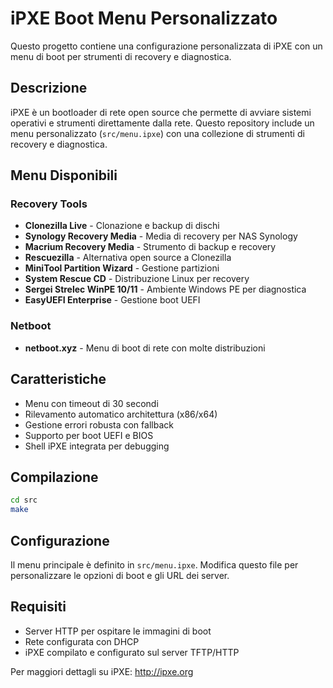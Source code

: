 # iPXE Boot Menu Personalizzato

Questo progetto contiene una configurazione personalizzata di iPXE con un menu di boot per strumenti di recovery e diagnostica.

## Descrizione

iPXE è un bootloader di rete open source che permette di avviare sistemi operativi e strumenti direttamente dalla rete. Questo repository include un menu personalizzato (`src/menu.ipxe`) con una collezione di strumenti di recovery e diagnostica.

## Menu Disponibili

### Recovery Tools
- **Clonezilla Live** - Clonazione e backup di dischi
- **Synology Recovery Media** - Media di recovery per NAS Synology
- **Macrium Recovery Media** - Strumento di backup e recovery
- **Rescuezilla** - Alternativa open source a Clonezilla
- **MiniTool Partition Wizard** - Gestione partizioni
- **System Rescue CD** - Distribuzione Linux per recovery
- **Sergei Strelec WinPE 10/11** - Ambiente Windows PE per diagnostica
- **EasyUEFI Enterprise** - Gestione boot UEFI

### Netboot
- **netboot.xyz** - Menu di boot di rete con molte distribuzioni

## Caratteristiche

- Menu con timeout di 30 secondi
- Rilevamento automatico architettura (x86/x64)
- Gestione errori robusta con fallback
- Supporto per boot UEFI e BIOS
- Shell iPXE integrata per debugging

## Compilazione

```bash
cd src
make
```

## Configurazione

Il menu principale è definito in `src/menu.ipxe`. Modifica questo file per personalizzare le opzioni di boot e gli URL dei server.

## Requisiti

- Server HTTP per ospitare le immagini di boot
- Rete configurata con DHCP
- iPXE compilato e configurato sul server TFTP/HTTP

Per maggiori dettagli su iPXE: http://ipxe.org
